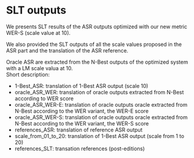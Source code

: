 # SLT outputs

We presents SLT results of the ASR outputs optimized with our new metric WER-S (scale value at 10).

We also provided the SLT outputs of all the scale values proposed in the ASR part and the translation of the ASR reference.

Oracle ASR are extracted from the N-Best outputs of the optimized system with a LM scale valua at 10. <br />
Short description:
 + 1-Best_ASR: translation of 1-Best ASR output (scale 10)
 + oracle_ASR_WER: translation of oracle outputs extracted from N-Best according to WER score
 + oracle_ASR_WER-E: translation of oracle outputs oracle extracted from N-Best according to the WER variant, the WER-E score
 + oracle_ASR_WER-S: translation of oracle outputs oracle extracted from N-Best according to the WER variant, the WER-S score
 + references_ASR: translation of reference ASR output
 + scale_from_01_to_20: translation of 1-Best ASR output (scale from 1 to 20)
 + references_SLT: transation references (post-editions)
 

